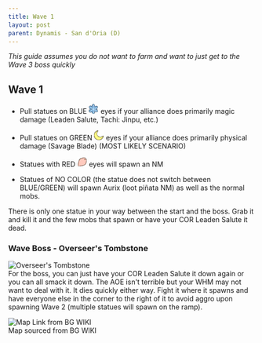 ```yaml
---
title: Wave 1
layout: post
parent: Dynamis - San d'Oria (D)
---
```


*This guide assumes you do not want to farm and want to just get to the Wave 3 boss quickly*

## Wave 1

* Pull statues on BLUE ![Blue](/assets/images/battle-content/dynamis-divergence/20px-snowflake.png) eyes if your alliance does primarily magic damage (Leaden Salute, Tachi: Jinpu, etc.)

* Pull statues on GREEN ![Green](/assets/images/battle-content/dynamis-divergence/20px-moon.png) eyes if your alliance does primarily physical damage (Savage Blade) (MOST LIKELY SCENARIO)

* Statues with RED ![Red](/assets/images/battle-content/dynamis-divergence/20px-cherry_petal.png) eyes will spawn an NM

* Statues of NO COLOR (the statue does not switch between BLUE/GREEN) will spawn Aurix (loot piñata NM) as well as the normal mobs.

There is only one statue in your way between the start and the boss.  Grab it and kill it and the few mobs that spawn or have your COR Leaden Salute it dead.

### Wave Boss - Overseer's Tombstone 
![Overseer's Tombstone](https://www.bg-wiki.com/images/thumb/1/10/Replica-Orc.jpg/205px-Replica-Orc.jpg)  
For the boss, you can just have your COR Leaden Salute it down again or you can all smack it down.  The AOE isn't terrible but your WHM may not want to deal with it.  It dies quickly either way.  Fight it where it spawns and have everyone else in the corner to the right of it to avoid aggro upon spawning Wave 2 (multiple statues will spawn on the ramp). 


![Map Link from BG WIKI](https://www.bg-wiki.com/images/thumb/a/a3/Dynamis-San-d%27Oria-%28D%29-antes-OrcsV2.jpg/600px-Dynamis-San-d%27Oria-%28D%29-antes-OrcsV2.jpg?20171206115206)  
Map sourced from BG WIKI